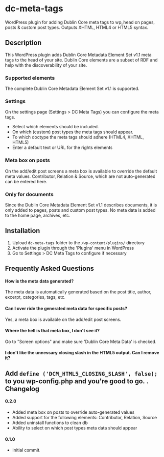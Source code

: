 dc-meta-tags
============
WordPress plugin for adding Dublin Core meta tags to wp_head on pages, posts & custom post types. Outputs XHTML, HTML4 or HTML5 syntax.

Description
--------------------------------------

This WordPress plugin adds Dublin Core Metadata Element Set v1.1 meta tags to the head of your site. Dublin Core elements are a subset of RDF and help with the discoverability of your site.

### Supported elements
The complete Dublin Core Metadata Element Set v1.1 is supported.

### Settings
On the settings page (Settings > DC Meta Tags) you can configure the meta tags.
* Select which elements should be included.
* On which (custom) post types the meta tags should appear.
* To which doctype the meta tags should adhere (HTML4, XHTML, HTML5)
* Enter a default text or URL for the rights elements

### Meta box on posts
On the add/edit post screens a meta box is available to override the default meta values. Contributor, Relation & Source, which are not auto-generated can be entered here.

### Only for documents
Since the Dublin Core Metadata Element Set v1.1 describes documents, it is only added to pages, posts and custom post types. No meta data is added to the home page, archives, etc.

Installation
--------------------------------------

1. Upload `dc-meta-tags` folder to the `/wp-content/plugins/` directory
1. Activate the plugin through the 'Plugins' menu in WordPress
1. Go to Settings > DC Meta Tags to configure if necessary

Frequently Asked Questions
--------------------------------------

#### How is the meta data generated?
The meta data is automatically generated based on the post title, author, excerpt, categories, tags, etc. 

#### Can I over ride the generated meta data for specific posts?
Yes, a meta box is available on the add/edit post screens.

#### Where the hell is that meta box, I don't see it?
Go to "Screen options" and make sure 'Dublin Core Meta Data' is checked.

#### I don't like the unnessary closing slash in the HTML5 output. Can I remove it?
Add `define ('DCM_HTML5_CLOSING_SLASH', false);` to you wp-config.php and you're good to go.
.
Changelog
--------------------------------------

#### 0.2.0
* Added meta box on posts to override auto-generated values
* Added support for the following elements: Contributor, Relation, Source
* Added uninstall functions to clean db
* Ability to select on which post types meta data should appear

#### 0.1.0
* Initial commit.